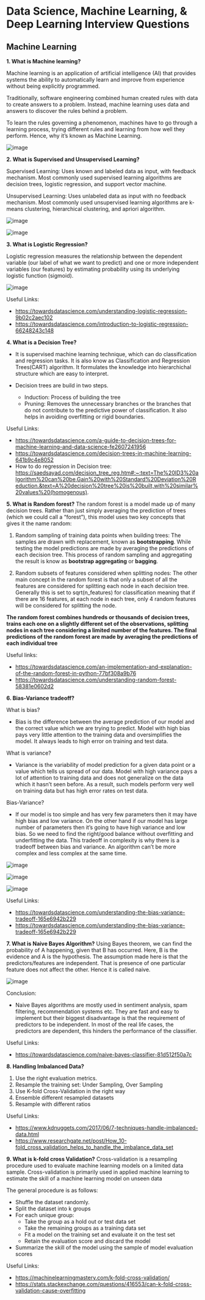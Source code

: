 # Data Science, Machine Learning, & Deep Learning Interview Questions


## Machine Learning

**1. What is Machine learning?**

Machine learning is an application of artificial intelligence (AI) that provides systems the ability to automatically learn and improve from experience without being explicitly programmed.

Traditionally, software engineering combined human created rules with data to create answers to a problem. Instead, machine learning uses data and answers to discover the rules behind a problem.

To learn the rules governing a phenomenon, machines have to go through a learning process, trying different rules and learning from how well they perform. Hence, why it’s known as Machine Learning.

![image](https://user-images.githubusercontent.com/26432753/90695375-37e31700-e272-11ea-82a4-8a0e7023950e.png)


**2. What is Supervised and Unsupervised Learning?**

Supervised Learning: Uses known and labeled data as input, with feedback mechanism. Most commonly used supervised learning algorithms are decision trees, logistic regression, and support vector machine.

Unsupervised Learning: Uses unlabeled data as input with no feedback mechanism. Most commonly used unsupervised learning algorithms are k-means clustering, hierarchical clustering, and apriori algorithm.

![image](https://user-images.githubusercontent.com/38240162/90569316-955d6200-e1a5-11ea-9a57-c6e2f8ed8fed.png)

![image](https://user-images.githubusercontent.com/38240162/90569357-a8703200-e1a5-11ea-92ec-4f5c71c255cb.png)


**3. What is Logistic Regression?**

Logistic regression measures the relationship between the dependent variable (our label of what we want to predict) and one or more independent variables (our features) by estimating probability using its underlying logistic function (sigmoid).

![image](https://user-images.githubusercontent.com/26432753/90569620-1b79a880-e1a6-11ea-8030-879e3fd2891d.png)

Useful Links: 
  * https://towardsdatascience.com/understanding-logistic-regression-9b02c2aec102
  * https://towardsdatascience.com/introduction-to-logistic-regression-66248243c148
  
 
**4. What is a Decision Tree?**

* It is supervised machine learning technique, which can do classification and regression tasks. It is also know as Classification and Regression Trees(CART) algorithm. It formulates the knowledge into hierarchichal structure which are easy to interpret.

* Decision trees are build in two steps.
  * Induction: Process of building the tree
  * Pruning: Removes the unnecessary branches or the branches that do not contribute to the predictive power of classification. It also helps in avoiding overfitting or rigid boundaries.

Useful Links:
  * https://towardsdatascience.com/a-guide-to-decision-trees-for-machine-learning-and-data-science-fe2607241956
  * https://towardsdatascience.com/decision-trees-in-machine-learning-641b9c4e8052
  *  How to do regression in Decision tree: https://saedsayad.com/decision_tree_reg.htm#:~:text=The%20ID3%20algorithm%20can%20be,Gain%20with%20Standard%20Deviation%20Reduction.&text=A%20decision%20tree%20is%20built,with%20similar%20values%20(homogenous).
  
  
**5. What is Random forest?**
The random forest is a model made up of many decision trees. Rather than just simply averaging the prediction of trees (which we could call a “forest”), this model uses two key concepts that gives it the name random:
  1. Random sampling of training data points when building trees: The samples are drawn with replacement, known as __bootstrapping__. While testing the model predictions are made by averaging the predictions of each decision tree. This process of random sampling and aggregating the result is know as __bootstrap aggregating__ or __bagging__.
  
  2. Random subsets of features considered when splitting nodes: The other main concept in the random forest is that only a subset of all the features are considered for splitting each node in each decision tree. Generally this is set to sqrt(n_features) for classification meaning that if there are 16 features, at each node in each tree, only 4 random features will be considered for splitting the node.
  
  __The random forest combines hundreds or thousands of decision trees, trains each one on a slightly different set of the observations, splitting nodes in each tree considering a limited number of the features. The final predictions of the random forest are made by averaging the predictions of each individual tree__


Useful links:
  * https://towardsdatascience.com/an-implementation-and-explanation-of-the-random-forest-in-python-77bf308a9b76
  * https://towardsdatascience.com/understanding-random-forest-58381e0602d2
  

**6. Bias-Variance tradeoff?**

What is bias?

* Bias is the difference between the average prediction of our model and the correct value which we are trying to predict. Model with high bias pays very little attention to the training data and oversimplifies the model. It always leads to high error on training and test data.

What is variance?

* Variance is the variability of model prediction for a given data point or a value which tells us spread of our data. Model with high variance pays a lot of attention to training data and does not generalize on the data which it hasn’t seen before. As a result, such models perform very well on training data but has high error rates on test data.

Bias-Variance?

* If our model is too simple and has very few parameters then it may have high bias and low variance. On the other hand if our model has large number of parameters then it’s going to have high variance and low bias. So we need to find the right/good balance without overfitting and underfitting the data.
This tradeoff in complexity is why there is a tradeoff between bias and variance. An algorithm can’t be more complex and less complex at the same time.


![image](https://user-images.githubusercontent.com/38240162/91093394-473ad980-e651-11ea-90ff-ed392e9de4f8.png)

![image](https://user-images.githubusercontent.com/38240162/91093492-6c2f4c80-e651-11ea-9560-0aea750c3bdd.png)

![image](https://user-images.githubusercontent.com/38240162/91093530-7c472c00-e651-11ea-8c70-98d2ebd3bb85.png)

Useful Links:
 * https://towardsdatascience.com/understanding-the-bias-variance-tradeoff-165e6942b229
 * https://towardsdatascience.com/understanding-the-bias-variance-tradeoff-165e6942b229
 
**7. What is Naive Bayes Algorithm?**
Using Bayes theorem, we can find the probability of A happening, given that B has occurred. Here, B is the evidence and A is the hypothesis. The assumption made here is that the predictors/features are independent. That is presence of one particular feature does not affect the other. Hence it is called naive.

![image](https://user-images.githubusercontent.com/26432753/91096656-4789a380-e656-11ea-814d-2edb84ed0ba0.png)

Conclusion:
* Naive Bayes algorithms are mostly used in sentiment analysis, spam filtering, recommendation systems etc. They are fast and easy to implement but their biggest disadvantage is that the requirement of predictors to be independent. In most of the real life cases, the predictors are dependent, this hinders the performance of the classifier.

Useful Links:
 * https://towardsdatascience.com/naive-bayes-classifier-81d512f50a7c
 
**8. Handling Imbalanced Data?**

1. Use the right evaluation metrics.
2. Resample the training set: Under Sampling, Over Sampling
3. Use K-fold Cross-Validation in the right way
4. Ensemble different resampled datasets
5. Resample with different ratios

Useful Links:
 * https://www.kdnuggets.com/2017/06/7-techniques-handle-imbalanced-data.html
 * https://www.researchgate.net/post/How_10-fold_cross_validation_helps_to_handle_the_imbalance_data_set
 
**9. What is k-fold cross Validation?**
 Cross-validation is a resampling procedure used to evaluate machine learning models on a limited data sample.
 Cross-validation is primarily used in applied machine learning to estimate the skill of a machine learning model on unseen data
 
 The general procedure is as follows:
  * Shuffle the dataset randomly.
  * Split the dataset into k groups
  * For each unique group:
    - Take the group as a hold out or test data set
    - Take the remaining groups as a training data set
    - Fit a model on the training set and evaluate it on the test set
    - Retain the evaluation score and discard the model
  * Summarize the skill of the model using the sample of model evaluation scores

 Useful Links:
 * https://machinelearningmastery.com/k-fold-cross-validation/
 * https://stats.stackexchange.com/questions/416553/can-k-fold-cross-validation-cause-overfitting
